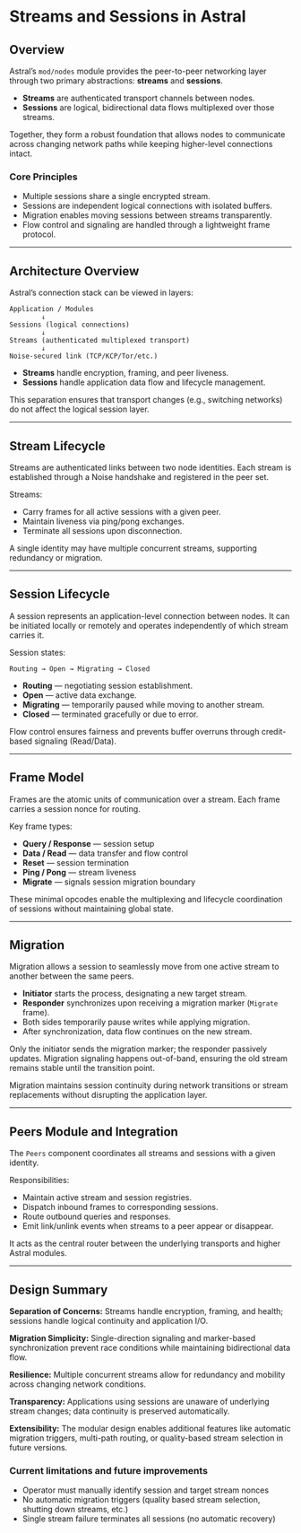 # Streams and Sessions in Astral

## Overview

Astral’s `mod/nodes` module provides the peer-to-peer networking layer through two primary abstractions: **streams** and **sessions**.

* **Streams** are authenticated transport channels between nodes.
* **Sessions** are logical, bidirectional data flows multiplexed over those streams.

Together, they form a robust foundation that allows nodes to communicate across changing network paths while keeping higher-level connections intact.

### Core Principles

* Multiple sessions share a single encrypted stream.
* Sessions are independent logical connections with isolated buffers.
* Migration enables moving sessions between streams transparently.
* Flow control and signaling are handled through a lightweight frame protocol.

---

## Architecture Overview

Astral’s connection stack can be viewed in layers:

```
Application / Modules
        ↓
Sessions (logical connections)
        ↓
Streams (authenticated multiplexed transport)
        ↓
Noise-secured link (TCP/KCP/Tor/etc.)
```

* **Streams** handle encryption, framing, and peer liveness.
* **Sessions** handle application data flow and lifecycle management.

This separation ensures that transport changes (e.g., switching networks) do not affect the logical session layer.

---

## Stream Lifecycle

Streams are authenticated links between two node identities.
Each stream is established through a Noise handshake and registered in the peer set.

Streams:

* Carry frames for all active sessions with a given peer.
* Maintain liveness via ping/pong exchanges.
* Terminate all sessions upon disconnection.

A single identity may have multiple concurrent streams, supporting redundancy or migration.

---

## Session Lifecycle

A session represents an application-level connection between nodes.
It can be initiated locally or remotely and operates independently of which stream carries it.

Session states:

```
Routing → Open → Migrating → Closed
```

* **Routing** — negotiating session establishment.
* **Open** — active data exchange.
* **Migrating** — temporarily paused while moving to another stream.
* **Closed** — terminated gracefully or due to error.

Flow control ensures fairness and prevents buffer overruns through credit-based signaling (Read/Data).

---

## Frame Model 

Frames are the atomic units of communication over a stream.
Each frame carries a session nonce for routing.

Key frame types:

* **Query / Response** — session setup
* **Data / Read** — data transfer and flow control
* **Reset** — session termination
* **Ping / Pong** — stream liveness
* **Migrate** — signals session migration boundary

These minimal opcodes enable the multiplexing and lifecycle coordination of sessions without maintaining global state.

---

## Migration

Migration allows a session to seamlessly move from one active stream to another between the same peers.

* **Initiator** starts the process, designating a new target stream.
* **Responder** synchronizes upon receiving a migration marker (`Migrate` frame).
* Both sides temporarily pause writes while applying migration.
* After synchronization, data flow continues on the new stream.

Only the initiator sends the migration marker; the responder passively updates.
Migration signaling happens out-of-band, ensuring the old stream remains stable until the transition point.

Migration maintains session continuity during network transitions or stream replacements without disrupting the application layer.

---

## Peers Module and Integration

The `Peers` component coordinates all streams and sessions with a given identity.

Responsibilities:

* Maintain active stream and session registries.
* Dispatch inbound frames to corresponding sessions.
* Route outbound queries and responses.
* Emit link/unlink events when streams to a peer appear or disappear.

It acts as the central router between the underlying transports and higher Astral modules.

---

## Design Summary

**Separation of Concerns:**
Streams handle encryption, framing, and health; sessions handle logical continuity and application I/O.

**Migration Simplicity:**
Single-direction signaling and marker-based synchronization prevent race conditions while maintaining bidirectional data flow.

**Resilience:**
Multiple concurrent streams allow for redundancy and mobility across changing network conditions.

**Transparency:**
Applications using sessions are unaware of underlying stream changes; data continuity is preserved automatically.

**Extensibility:**
The modular design enables additional features like automatic migration triggers, multi-path routing, or quality-based stream selection in future versions.


### Current limitations and future improvements

- Operator must manually identify session and target stream nonces
- No automatic migration triggers (quality based stream selection, shutting down streams, etc.)
- Single stream failure terminates all sessions (no automatic recovery)